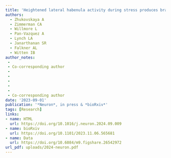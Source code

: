 ```yaml
---
title: 'Heightened lateral habenula activity during stress produces brainwide and behavioral substrates of susceptibility'
authors:
  - Zhukovskaya A
  - Zimmerman CA
  - Willmore L
  - Pan-Vazquez A
  - Lynch LA
  - Janarthanan SR
  - Falkner AL
  - Witten IB
author_notes:
 -
 - Co-corresponding author
 -
 -
 -
 -
 -
 - Co-corresponding author
date: '2023-09-01'
publication: '*Neuron*, in press & *bioRxiv*'
tags: [Research]
links:
- name: HTML
  url: https://doi.org/10.1016/j.neuron.2024.09.009
- name: bioRxiv
  url: https://doi.org/10.1101/2023.11.06.565681
- name: Data
  url: https://doi.org/10.6084/m9.figshare.26542972
url_pdf: uploads/2024-neuron.pdf
---
```

